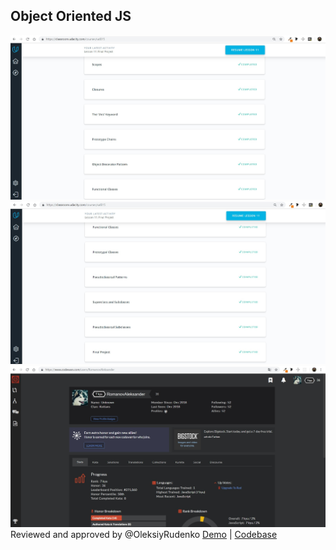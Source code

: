## Object Oriented JS
![OOP](task8.0.jpg)
![OOP](task8.1.jpg)
![OOP](task8.2.jpg)
Reviewed and approved by @OleksiyRudenko [Demo](https://romanovaleksander.github.io/frogger-game/) | [Codebase](https://github.com/RomanovAleksander/frogger-game)
 
 